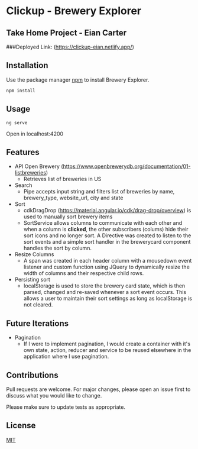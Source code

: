 # Clickup - Brewery Explorer
## Take Home Project - Eian Carter

###Deployed Link:
(https://clickup-eian.netlify.app/)


## Installation

Use the package manager [npm](https://www.npmjs.com/) to install Brewery Explorer.

```bash
npm install
```

## Usage

```Angular
ng serve
```
Open in localhost:4200

## Features
* API Open Brewery (https://www.openbrewerydb.org/documentation/01-listbreweries)
  * Retrieves list of breweries in US
* Search
  * Pipe accepts input string and filters list of breweries by name, brewery_type, website_url, city and state
* Sort
  * cdkDragDrop (https://material.angular.io/cdk/drag-drop/overview) is used to manually sort brewery items 
  * SortService allows columns to communicate with each other and when a column is **clicked**, the other subscribers (colums) hide their
  sort icons and no longer sort. A Directive was created to listen to the sort events and a simple sort handler in the brewerycard component
  handles the sort by column.
* Resize Columns
  * A span was created in each header column with a mousedown event listener and custom function using JQuery to dynamically resize the width of
  columns and their respective child rows.
* Persisting sort
  * localStorage is used to store the brewery card state, which is then parsed, changed and re-saved whenever a sort event occurs. This allows
  a user to maintain their sort settings as long as localStorage is not cleared.
  
## Future Iterations
* Pagination
  * If I were to implement pagination, I would create a container with it's own state, action, reducer and service to be reused elsewhere in 
  the application where I use pagination.

## Contributions
Pull requests are welcome. For major changes, please open an issue first to discuss what you would like to change.

Please make sure to update tests as appropriate.

## License
[MIT](https://choosealicense.com/licenses/mit/)

